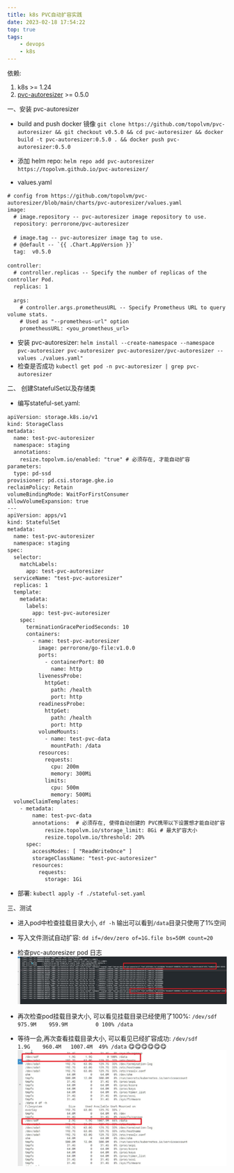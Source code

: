 ```yaml
---
title: k8s PVC自动扩容实践
date: 2023-02-18 17:54:22
top: true
tags:
    - devops
    - k8s
---
```



依赖:
1. k8s >= 1.24
2. [pvc-autoresizer](https://github.com/topolvm/pvc-autoresizer) >= 0.5.0

一、安装 pvc-autoresizer
* build  and push docker 镜像 `git clone https://github.com/topolvm/pvc-autoresizer && git checkout v0.5.0 && cd pvc-autoresizer && docker build -t pvc-autoresizer:0.5.0 . && docker push pvc-autoresizer:0.5.0`
* 添加 helm repo: `helm repo add pvc-autoresizer https://topolvm.github.io/pvc-autoresizer/`
  <!-- more -->


* values.yaml
```
# config from https://github.com/topolvm/pvc-autoresizer/blob/main/charts/pvc-autoresizer/values.yaml
image:
  # image.repository -- pvc-autoresizer image repository to use.
  repository: perrorone/pvc-autoresizer

  # image.tag -- pvc-autoresizer image tag to use.
  # @default -- `{{ .Chart.AppVersion }}`
  tag:  v0.5.0

controller:
  # controller.replicas -- Specify the number of replicas of the controller Pod.
  replicas: 1

  args:
    # controller.args.prometheusURL -- Specify Prometheus URL to query volume stats.
    # Used as "--prometheus-url" option
    prometheusURL: <you_prometheus_url>
```

* 安装 pvc-autoresizer: `helm install --create-namespace --namespace pvc-autoresizer pvc-autoresizer pvc-autoresizer/pvc-autoresizer --values ./values.yaml"`
* 检查是否成功 `kubectl get pod -n pvc-autoresizer | grep pvc-autoresizer`

二、 创建StatefulSet以及存储类
* 编写stateful-set.yaml:
```
apiVersion: storage.k8s.io/v1
kind: StorageClass
metadata:
  name: test-pvc-autoresizer
  namespace: staging
  annotations:
    resize.topolvm.io/enabled: "true" # 必须存在, 才能自动扩容
parameters:
  type: pd-ssd
provisioner: pd.csi.storage.gke.io
reclaimPolicy: Retain
volumeBindingMode: WaitForFirstConsumer
allowVolumeExpansion: true
---
apiVersion: apps/v1
kind: StatefulSet
metadata:
  name: test-pvc-autoresizer
  namespace: staging
spec:
  selector:
    matchLabels:
      app: test-pvc-autoresizer
  serviceName: "test-pvc-autoresizer"
  replicas: 1
  template:
    metadata:
      labels:
        app: test-pvc-autoresizer
    spec:
      terminationGracePeriodSeconds: 10
      containers:
        - name: test-pvc-autoresizer
          image: perrorone/go-file:v1.0.0
          ports:
            - containerPort: 80
              name: http
          livenessProbe:
            httpGet:
              path: /health
              port: http
          readinessProbe:
            httpGet:
              path: /health
              port: http
          volumeMounts:
            - name: test-pvc-data
              mountPath: /data
          resources:
            requests:
              cpu: 200m
              memory: 300Mi
            limits:
              cpu: 500m
              memory: 500Mi
  volumeClaimTemplates:
    - metadata:
        name: test-pvc-data
        annotations:  # 必须存在, 使得自动创建的 PVC携带以下设置想才能自动扩容
            resize.topolvm.io/storage_limit: 8Gi # 最大扩容大小
            resize.topolvm.io/threshold: 20%
      spec:
        accessModes: [ "ReadWriteOnce" ]
        storageClassName: "test-pvc-autoresizer"
        resources:
          requests:
            storage: 1Gi
```
* 部署: `kubectl apply -f ./stateful-set.yaml`

三、测试
* 进入pod中检查挂载目录大小, `df -h` 输出可以看到`/data`目录只使用了1%空间
* 写入文件测试自动扩容: `dd if=/dev/zero of=1G.file bs=50M count=20`
* 检查pvc-autoresizer pod 日志
  ![](/medias/1666863168702.jpg)

* 再次检查pod挂载目录大小, 可以看见挂载目录已经使用了100%: `/dev/sdf                975.9M    959.9M         0 100% /data`
* 等待一会,再次查看挂载目录大小, 可以看见已经扩容成功: `/dev/sdf                  1.9G    960.4M   1007.4M  49% /data` 😋😋😋😋😋😋
  ![](/medias/1666863439959.jpg)

